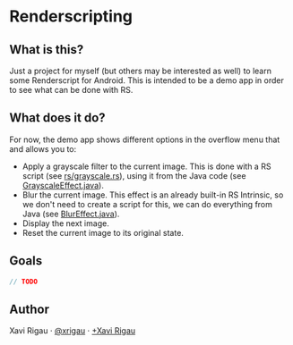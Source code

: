 Renderscripting
===
What is this?
---
Just a project for myself (but others may be interested as well) to learn some Renderscript for Android. This is intended to be a demo app in order to see what can be done with RS.

What does it do?
---
For now, the demo app shows different options in the overflow menu that and allows you to:

* Apply a grayscale filter to the current image. This is done with a RS script (see [rs/grayscale.rs](https://github.com/xrigau/renderscripting/tree/master/app/src/main/rs/grayscale.rs)), using it from the Java code (see [GrayscaleEffect.java](https://github.com/xrigau/renderscripting/tree/master/app/src/main/java/com/xrigau/renderscripting/effects/GrayscaleEffect.java)).
* Blur the current image. This effect is an already built-in RS Intrinsic, so we don't need to create a script for this, we can do everything from Java (see [BlurEffect.java](https://github.com/xrigau/renderscripting/tree/master/app/src/main/java/com/xrigau/renderscripting/effects/BlurEffect.java)).
* Display the next image.
* Reset the current image to its original state.

Goals
---
```java
// TODO
```

Author
---
Xavi Rigau · [@xrigau](http://twitter.com/xrigau) · [+Xavi Rigau](http://gplus.to/xrigau)
